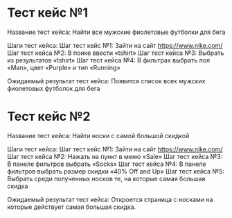 # Тест кейс №1
Название тест кейса:  Найти все мужские фиолетовые футболки для бега

Шаги тест кейса:
Шаг тест кейс №1: Зайти на сайт https://www.nike.com/ 
Шаг тест кейса №2: В поике ввести «tshirt»
Шаг тест кейса №3: Выбрать из результатов «tshirt»
Шаг тест кейса №4: В фильтрах выбрать пол «Man», цвет «Purple» и тип «Running»

Ожидаемый результат тест кейса:
Появится список всех мужских фиолетовых футболок для бега

# Тест кейс №2
Название тест кейса:  Найти носки с самой большой скидкой

Шаги тест кейса:
Шаг тест кейс №1: Зайти на сайт https://www.nike.com/ 
Шаг тест кейса №2: Нажать на пункт в меню «Sale»
Шаг тест кейса №3: В панеле фильтров выбрать «Socks»
Шаг тест кейса №4: В панеле фильтров выбрать размер скидки «40% Off and Up»
Шаг тест кейса №5: Выбрать среди полученных носков те, на которые самая большая скидка

Ожидаемый результат тест кейса:
Откроется страница с носками на которые действует самая большая скидка.

